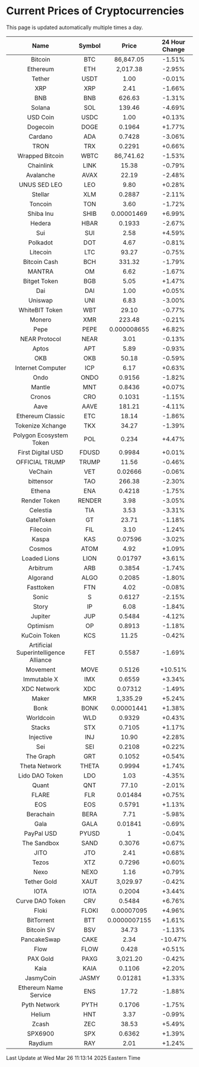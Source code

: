 # Current Prices of Cryptocurrencies
This page is updated automatically multiple times a day.

| Name | Symbol | Price | 24 Hour Change |
| :---: |:---:| :---: | :---: |
| Bitcoin | BTC | 86,847.05 | -1.51% |
| Ethereum | ETH | 2,017.38 | -2.95% |
| Tether | USDT | 1.00 | -0.01% |
| XRP | XRP | 2.41 | -1.66% |
| BNB | BNB | 626.63 | -1.31% |
| Solana | SOL | 139.46 | -4.69% |
| USD Coin | USDC | 1.00 | +0.13% |
| Dogecoin | DOGE | 0.1964 | +1.77% |
| Cardano | ADA | 0.7428 | -3.06% |
| TRON | TRX | 0.2291 | +0.66% |
| Wrapped Bitcoin | WBTC | 86,741.62 | -1.53% |
| Chainlink | LINK | 15.38 | -0.79% |
| Avalanche | AVAX | 22.19 | -2.48% |
| UNUS SED LEO | LEO | 9.80 | +0.28% |
| Stellar | XLM | 0.2887 | -2.11% |
| Toncoin | TON | 3.60 | -1.72% |
| Shiba Inu | SHIB | 0.00001469 | +6.99% |
| Hedera | HBAR | 0.1933 | -2.67% |
| Sui | SUI | 2.58 | +4.59% |
| Polkadot | DOT | 4.67 | -0.81% |
| Litecoin | LTC | 93.27 | -0.75% |
| Bitcoin Cash | BCH | 331.32 | -1.79% |
| MANTRA | OM | 6.62 | -1.67% |
| Bitget Token | BGB | 5.05 | +1.47% |
| Dai | DAI | 1.00 | +0.05% |
| Uniswap | UNI | 6.83 | -3.00% |
| WhiteBIT Token | WBT | 29.10 | -0.77% |
| Monero | XMR | 223.48 | -0.21% |
| Pepe | PEPE | 0.000008655 | +6.82% |
| NEAR Protocol | NEAR | 3.01 | -0.13% |
| Aptos | APT | 5.89 | -0.93% |
| OKB | OKB | 50.18 | -0.59% |
| Internet Computer | ICP | 6.17 | +0.63% |
| Ondo | ONDO | 0.9156 | -1.82% |
| Mantle | MNT | 0.8436 | +0.07% |
| Cronos | CRO | 0.1031 | -1.15% |
| Aave | AAVE | 181.21 | -4.11% |
| Ethereum Classic | ETC | 18.14 | -1.86% |
| Tokenize Xchange | TKX | 34.27 | -1.39% |
| Polygon Ecosystem Token | POL | 0.234 | +4.47% |
| First Digital USD | FDUSD | 0.9984 | +0.01% |
| OFFICIAL TRUMP | TRUMP | 11.56 | -0.46% |
| VeChain | VET | 0.02666 | -0.06% |
| bittensor | TAO | 266.38 | -2.30% |
| Ethena | ENA | 0.4218 | -1.75% |
| Render Token | RENDER | 3.98 | -3.05% |
| Celestia | TIA | 3.53 | -3.31% |
| GateToken | GT | 23.71 | -1.18% |
| Filecoin | FIL | 3.10 | -1.24% |
| Kaspa | KAS | 0.07596 | -3.02% |
| Cosmos | ATOM | 4.92 | +1.09% |
| Loaded Lions | LION | 0.01797 | +3.61% |
| Arbitrum | ARB | 0.3854 | -1.74% |
| Algorand | ALGO | 0.2085 | -1.80% |
| Fasttoken | FTN | 4.02 | -0.08% |
| Sonic | S | 0.6127 | -2.15% |
| Story | IP | 6.08 | -1.84% |
| Jupiter | JUP | 0.5484 | -4.12% |
| Optimism | OP | 0.8913 | -1.18% |
| KuCoin Token | KCS | 11.25 | -0.42% |
| Artificial Superintelligence Alliance | FET | 0.5587 | -1.69% |
| Movement | MOVE | 0.5126 | +10.51% |
| Immutable X | IMX | 0.6559 | +3.34% |
| XDC Network | XDC | 0.07312 | -1.49% |
| Maker | MKR | 1,335.29 | +5.24% |
| Bonk | BONK | 0.00001441 | +1.38% |
| Worldcoin | WLD | 0.9329 | +0.43% |
| Stacks | STX | 0.7105 | +1.17% |
| Injective | INJ | 10.90 | +2.28% |
| Sei | SEI | 0.2108 | +0.22% |
| The Graph | GRT | 0.1052 | +0.54% |
| Theta Network | THETA | 0.9994 | +1.74% |
| Lido DAO Token | LDO | 1.03 | -4.35% |
| Quant | QNT | 77.10 | -2.01% |
| FLARE | FLR | 0.01484 | +0.75% |
| EOS | EOS | 0.5791 | +1.13% |
| Berachain | BERA | 7.71 | -5.98% |
| Gala | GALA | 0.01841 | -0.69% |
| PayPal USD | PYUSD | 1 | -0.04% |
| The Sandbox | SAND | 0.3076 | +0.67% |
| JITO | JTO | 2.41 | +0.68% |
| Tezos | XTZ | 0.7296 | +0.60% |
| Nexo | NEXO | 1.16 | +0.79% |
| Tether Gold | XAUT | 3,029.97 | -0.42% |
| IOTA | IOTA | 0.2004 | +3.44% |
| Curve DAO Token | CRV | 0.5484 | +6.76% |
| Floki | FLOKI | 0.00007095 | +4.96% |
| BitTorrent | BTT | 0.0000007155 | +1.61% |
| Bitcoin SV | BSV | 34.73 | -1.13% |
| PancakeSwap | CAKE | 2.34 | -10.47% |
| Flow | FLOW | 0.428 | +0.51% |
| PAX Gold | PAXG | 3,021.20 | -0.42% |
| Kaia | KAIA | 0.1106 | +2.20% |
| JasmyCoin | JASMY | 0.01281 | +1.33% |
| Ethereum Name Service | ENS | 17.72 | -1.88% |
| Pyth Network | PYTH | 0.1706 | -1.75% |
| Helium | HNT | 3.37 | -0.99% |
| Zcash | ZEC | 38.53 | +5.49% |
| SPX6900 | SPX | 0.6362 | +1.39% |
| Raydium | RAY | 2.01 | +1.24% |

Last Update at Wed Mar 26 11:13:14 2025 Eastern Time